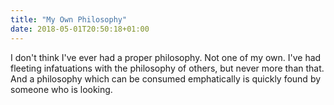 ```yaml
---
title: "My Own Philosophy"
date: 2018-05-01T20:50:18+01:00
---
```

I don't think I've ever had a proper philosophy. Not one of my own. I've had fleeting infatuations with the philosophy of others, but never more than that. And a philosophy which can be consumed emphatically is quickly found by someone who is looking.